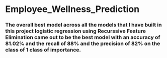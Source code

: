 # Employee_Wellness_Prediction

### The overall best model across all the models that I have built in this project logistic regression using Recurssive Feature Elimination came out to be the best model with an accuracy of **81.02%** and the recall of **88%** and the precision of **82%** on the class of **1** class of importance.
